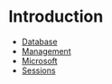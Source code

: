 # Introduction

- [Database](./database/vnv-documentation.info.mdx)
- [Management](./management/vnv-documentation.info.mdx)
- [Microsoft](/docs/category/microsoft)
- [Sessions](/docs/category/sessions)

